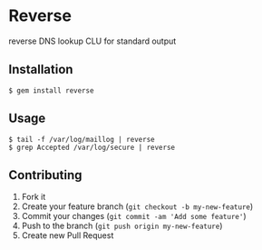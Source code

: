 # Reverse

reverse DNS lookup CLU for standard output

## Installation

    $ gem install reverse

## Usage

    $ tail -f /var/log/maillog | reverse
    $ grep Accepted /var/log/secure | reverse

## Contributing

1. Fork it
2. Create your feature branch (`git checkout -b my-new-feature`)
3. Commit your changes (`git commit -am 'Add some feature'`)
4. Push to the branch (`git push origin my-new-feature`)
5. Create new Pull Request
